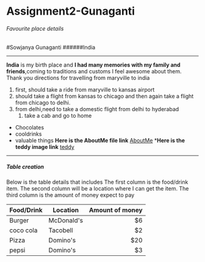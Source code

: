 # Assignment2-Gunaganti
###### Favourite place details
#Sowjanya Gunaganti
######India 

---

**India** is my birth place and **I had many memories with my family and friends**,coming to traditions and customs I feel awesome about them.
Thank you
directions for travelling from maryville to india
1. first, should take a ride from maryville to kansas airport 
2. should take a flight from kansas to chicago and then again take a flight from chicago to delhi.
3. from delhi,need to take a domestic flight from delhi to hyderabad
    1. take a cab and go to home
* Chocolates 
* cooldrinks
* valuable things 
**Here is the AboutMe file link**
[AboutMe](https://github.com/SowjanyaGunaganti/Assignment2-Gunaganti/blob/main/AboutMe.md)
***Here is the teddy image link**
[teddy](https://github.com/SowjanyaGunaganti/Assignment2-Gunaganti/blob/main/image.jpg)

---

##### Table creation
Below is the table details that includes 
The first column is the food/drink item.
The second column will be a location where I can get the item.
The third column is the amount of money expect to pay

| Food/Drink | Location | Amount of money |
|          ---    |     ---    |   ---:   |
| Burger    | McDonald's  | $6       |
| coco cola | Tacobell    | $2       |
| Pizza     | Domino's    | $20      |
| pepsi     | Domino's    | $3       |
    